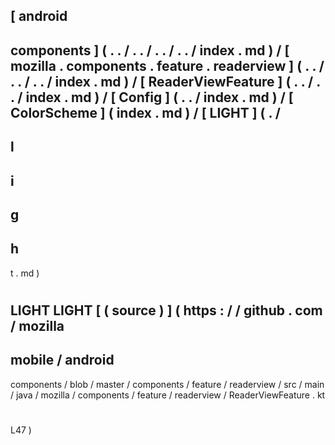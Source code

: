 [
android
-
components
]
(
.
.
/
.
.
/
.
.
/
.
.
/
index
.
md
)
/
[
mozilla
.
components
.
feature
.
readerview
]
(
.
.
/
.
.
/
.
.
/
index
.
md
)
/
[
ReaderViewFeature
]
(
.
.
/
.
.
/
index
.
md
)
/
[
Config
]
(
.
.
/
index
.
md
)
/
[
ColorScheme
]
(
index
.
md
)
/
[
LIGHT
]
(
.
/
-
l
-
i
-
g
-
h
-
t
.
md
)
#
LIGHT
LIGHT
[
(
source
)
]
(
https
:
/
/
github
.
com
/
mozilla
-
mobile
/
android
-
components
/
blob
/
master
/
components
/
feature
/
readerview
/
src
/
main
/
java
/
mozilla
/
components
/
feature
/
readerview
/
ReaderViewFeature
.
kt
#
L47
)

